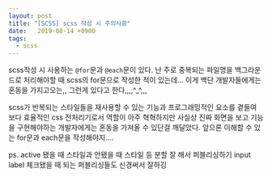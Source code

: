 ```yaml
---
layout: post
title: "[SCSS] scss 작성 시 주의사항"
date:   2019-08-14 +0900
tags:
  - scss
---
```


scss작성 시 사용하는 `@for`문과 `@each`문이 있다.
난 주로 중복되는 파일명을 백그라운드로 처리해야할 때 scss의 for문으로 작성한 적이 있는데...
이게 백단 개발자들에게는 혼동을 가지고오는,, 그런게 있다고 한다,,,,^_^,,,

scss가 반복되는 스타일들을 재사용할 수 있는 기능과 프로그래밍적인 요소를 곁들여 
보다 효율적인 css 전처리기로서 역할이 아주 혁혁하지만
사실상 진짜 화면을 보고 기능을 구현해야하는 개발자에게는 혼동을 가져올 수 있단걸 깨달았다.
앞으론 이해할 수 있는 for문과 each문을 작성해야지....

ps. active 됐을 때 스타일과 안됐을 때 스타일 등 분할 잘 해서 퍼블리싱하기
input label 체크됐을 때 되는 퍼블리싱들도 신경써서 잘하깅

